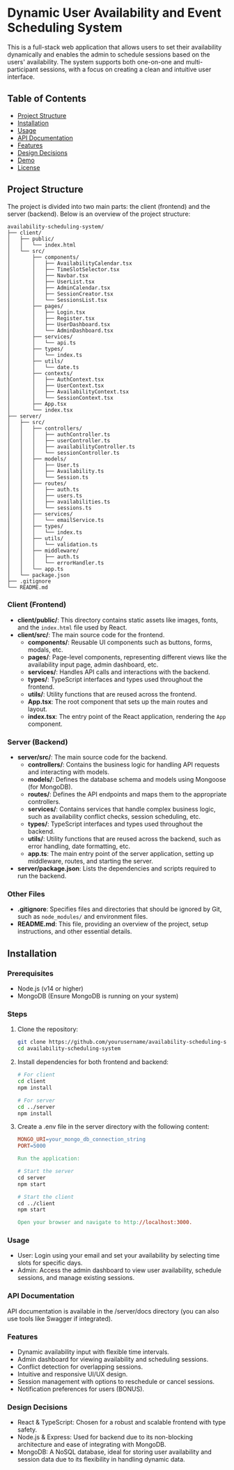 # Dynamic User Availability and Event Scheduling System

This is a full-stack web application that allows users to set their availability dynamically and enables the admin to schedule sessions based on the users' availability. The system supports both one-on-one and multi-participant sessions, with a focus on creating a clean and intuitive user interface.

## Table of Contents

- [Project Structure](#project-structure)
- [Installation](#installation)
- [Usage](#usage)
- [API Documentation](#api-documentation)
- [Features](#features)
- [Design Decisions](#design-decisions)
- [Demo](#demo)
- [License](#license)

## Project Structure

The project is divided into two main parts: the client (frontend) and the server (backend). Below is an overview of the project structure:

```
availability-scheduling-system/
├── client/
│   ├── public/
│   │   └── index.html
│   └── src/
│       ├── components/
│       │   ├── AvailabilityCalendar.tsx
│       │   ├── TimeSlotSelector.tsx
│       │   ├── Navbar.tsx
│       │   ├── UserList.tsx
│       │   ├── AdminCalendar.tsx
│       │   ├── SessionCreator.tsx
│       │   └── SessionsList.tsx
│       ├── pages/
│       │   ├── Login.tsx
│       │   ├── Register.tsx
│       │   ├── UserDashboard.tsx
│       │   └── AdminDashboard.tsx
│       ├── services/
│       │   └── api.ts
│       ├── types/
│       │   └── index.ts
│       ├── utils/
│       │   └── date.ts
│       ├── contexts/
│       │   ├── AuthContext.tsx
│       │   ├── UserContext.tsx
│       │   ├── AvailabilityContext.tsx
│       │   └── SessionContext.tsx
│       ├── App.tsx
│       └── index.tsx
├── server/
│   ├── src/
│   │   ├── controllers/
│   │   │   ├── authController.ts
│   │   │   ├── userController.ts
│   │   │   ├── availabilityController.ts
│   │   │   └── sessionController.ts
│   │   ├── models/
│   │   │   ├── User.ts
│   │   │   ├── Availability.ts
│   │   │   └── Session.ts
│   │   ├── routes/
│   │   │   ├── auth.ts
│   │   │   ├── users.ts
│   │   │   ├── availabilities.ts
│   │   │   └── sessions.ts
│   │   ├── services/
│   │   │   └── emailService.ts
│   │   ├── types/
│   │   │   └── index.ts
│   │   ├── utils/
│   │   │   └── validation.ts
│   │   ├── middleware/
│   │   │   ├── auth.ts
│   │   │   └── errorHandler.ts
│   │   └── app.ts
│   └── package.json
├── .gitignore
└── README.md
```

### Client (Frontend)

- **client/public/**: This directory contains static assets like images, fonts, and the `index.html` file used by React.
- **client/src/**: The main source code for the frontend.
  - **components/**: Reusable UI components such as buttons, forms, modals, etc.
  - **pages/**: Page-level components, representing different views like the availability input page, admin dashboard, etc.
  - **services/**: Handles API calls and interactions with the backend.
  - **types/**: TypeScript interfaces and types used throughout the frontend.
  - **utils/**: Utility functions that are reused across the frontend.
  - **App.tsx**: The root component that sets up the main routes and layout.
  - **index.tsx**: The entry point of the React application, rendering the `App` component.

### Server (Backend)

- **server/src/**: The main source code for the backend.
  - **controllers/**: Contains the business logic for handling API requests and interacting with models.
  - **models/**: Defines the database schema and models using Mongoose (for MongoDB).
  - **routes/**: Defines the API endpoints and maps them to the appropriate controllers.
  - **services/**: Contains services that handle complex business logic, such as availability conflict checks, session scheduling, etc.
  - **types/**: TypeScript interfaces and types used throughout the backend.
  - **utils/**: Utility functions that are reused across the backend, such as error handling, date formatting, etc.
  - **app.ts**: The main entry point of the server application, setting up middleware, routes, and starting the server.
- **server/package.json**: Lists the dependencies and scripts required to run the backend.

### Other Files

- **.gitignore**: Specifies files and directories that should be ignored by Git, such as `node_modules/` and environment files.
- **README.md**: This file, providing an overview of the project, setup instructions, and other essential details.

## Installation

### Prerequisites

- Node.js (v14 or higher)
- MongoDB (Ensure MongoDB is running on your system)

### Steps

1. Clone the repository:

   ```bash
   git clone https://github.com/yourusername/availability-scheduling-system.git
   cd availability-scheduling-system

   ```

2. Install dependencies for both frontend and backend:

   ```bash
   # For client
   cd client
   npm install

   # For server
   cd ../server
   npm install

   ```

3. Create a .env file in the server directory with the following content:

   ````makefile
   MONGO_URI=your_mongo_db_connection_string
   PORT=5000
   
   Run the application:
   
   # Start the server
   cd server
   npm start

   # Start the client
   cd ../client
   npm start

   Open your browser and navigate to http://localhost:3000.
   ````

### Usage

- User: Login using your email and set your availability by selecting time slots for specific days.
- Admin: Access the admin dashboard to view user availability, schedule sessions, and manage existing sessions.

### API Documentation

API documentation is available in the /server/docs directory (you can also use tools like Swagger if integrated).

### Features

- Dynamic availability input with flexible time intervals.
- Admin dashboard for viewing availability and scheduling sessions.
- Conflict detection for overlapping sessions.
- Intuitive and responsive UI/UX design.
- Session management with options to reschedule or cancel sessions.
- Notification preferences for users (BONUS).

### Design Decisions

- React & TypeScript: Chosen for a robust and scalable frontend with type safety.
- Node.js & Express: Used for backend due to its non-blocking architecture and ease of integrating with MongoDB.
- MongoDB: A NoSQL database, ideal for storing user availability and session data due to its flexibility in handling dynamic data.
